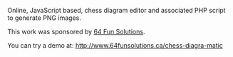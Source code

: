Online, JavaScript based, chess diagram editor and associated PHP script to generate PNG images.

This work was sponsored by [64 Fun Solutions](http://64funsolutions.ca/).

You can try a demo at:
http://www.64funsolutions.ca/chess-diagra-matic
